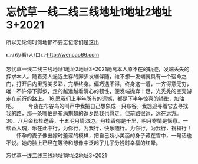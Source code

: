 # 忘忧草一线二线三线地址1地址2地址3+2021
所以无论何时何地都不要忘记您们是这出

👉/观/看/入/口👉http://wencao66.com

忘忧草一线二线三线地址1地址2地址3+2021驰离本人原不在的轨迹，发端丢失的探求本人。随着旁人逼近生存的脚步发端伴随，谁不想一发端就具有一个宿命之门，打开后内里秀美多彩，完毕终身。偏巧遇不得，终身这一遭，一齐得意无穷，唯一不许停下脚步，走的越远越看清心的韧性，便发端抛弃十足，光秃秃的空壳游走在前行的路上。
	16.愿我们上半年所有的遗憾，都是下半年惊喜的铺垫，加油吧。
　　今夜在布谷鸟的叫声中我把自己想象成一只布谷。我想追寻着它去寻找我的路，那一条哪怕是布满荆棘的返乡路我也愿走。但前路很远，远在远方。
		30、八月金秋桂送香，十五明月情溢边。丹桂香郁是千里，明月寄情是惬意。一缕香入魂，乐在此中行，为你行，为我行，快乐随行。为你行，为我行，祝福行！
　　怀孕的麦子像出嫁时羞涩的模样，把自己娇小美丽的身子藏在雪中，一句话也不说。她的脸上已经在等待和想像中泛起了儿子分娩时幸福的红晕。

忘忧草一线二线三线地址1地址2地址3+2021
